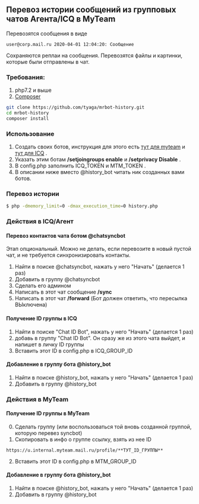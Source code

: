 ## Перевоз истории сообщений из групповых чатов Агента/ICQ в MyTeam

Перевозятся сообщения в виде 

```
user@corp.mail.ru 2020-04-01 12:04:20: Сообщение
```

Сохраняются реплаи на сообщения. Перевозятся файлы и картинки, которые были отправлены в чат. 

### Требования:
1) php7.2 и выше
2) [Composer](https://getcomposer.org/)

```bash
git clone https://github.com/tyaga/mrbot-history.git
cd mrbot-history
composer install
```

### Использование

1) Cоздать своих ботов, инструкция для этого есть [тут для myteam](https://myteam.mail.ru/botapi/) и [тут для ICQ](https://icq.com/botapi) .
2) Указать этим ботам **/setjoingroups enable** и **/setprivacy Disable** .
3) В config.php заполнить ICQ_TOKEN и MTM_TOKEN . 
4) В описании ниже вместо @history_bot читать ник созданных вами ботов.

### Перевоз истории

```bash
$ php -dmemory_limit=0 -dmax_execution_time=0 history.php 
```

### Действия в ICQ/Агент

#### Перевоз контактов чата ботом @chatsyncbot
Этап опциональный. Можно не делать, если перевозите в новый пустой чат, и не требуется синхронизировать контакты.

1) Найти в поиске @chatsyncbot, нажать у него "Начать" (делается 1 раз)
2) Добавить в группу @chatsyncbot
3) Сделать его админом
4) Написать в этот чат сообщение **/sync**
5) Написать в этот чат **/forward** (Бот должен ответить, что пересылка ВЫключена)

#### Получение ID группы в ICQ

1) Найти в поиске "Chat ID Bot", нажать у него "Начать" (делается 1 раз)
2) добавь в группу "Chat ID Bot". Он сразу же из этого чата выйдет, и напишет в личку ID группы
3) Вставить этот ID в config.php в ICQ_GROUP_ID

#### Добавление в группу бота @history_bot

1) Найти в поиске @history_bot, нажать у него "Начать" (делается 1 раз)
2) Добавить в группу @history_bot 

### Действия в MyTeam

#### Получение ID группы в MyTeam

0) Сделать группу (или воспользоваться той вновь созданной группой, которую перевез syncbot)
1) Скопировать в инфо о группе ссылку, взять из нее ID 
```
https://u.internal.myteam.mail.ru/profile/**ТУТ_ID_ГРУППЫ**
```
2) Вставить этот ID в config.php в MTM_GROUP_ID

#### Добавление в группу бота @history_bot

1) Найти в поиске @history_bot, нажать у него "Начать" (делается 1 раз)
2) Добавить в группу @history_bot 
